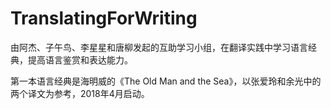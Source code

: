 # TranslatingForWriting

由阿杰、子午鸟、李星星和唐柳发起的互助学习小组，在翻译实践中学习语言经典，提高语言鉴赏和表达能力。

第一本语言经典是海明威的《The Old Man and the Sea》，以张爱玲和余光中的两个译文为参考，2018年4月启动。
